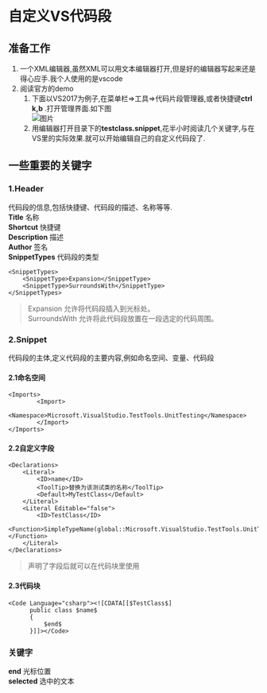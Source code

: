 # 自定义VS代码段
## 准备工作
1. 一个XML编辑器,虽然XML可以用文本编辑器打开,但是好的编辑器写起来还是得心应手.我个人使用的是vscode
1. 阅读官方的demo    
    1. 下面以VS2017为例子,在菜单栏=>工具=>代码片段管理器,或者快捷键**ctrl k,b** .打开管理界面.如下图     
    ![图片]()         
    2. 用编辑器打开目录下的**testclass.snippet**,花半小时阅读几个关键字,与在VS里的实际效果.就可以开始编辑自己的自定义代码段了.
## 一些重要的关键字
### 1.Header   
代码段的信息,包括快捷键、代码段的描述、名称等等.    
**Title** 名称     
**Shortcut** 快捷键        
**Description** 描述   
**Author**  签名      
**SnippetTypes**  代码段的类型
```
<SnippetTypes>
	<SnippetType>Expansion</SnippetType>
	<SnippetType>SurroundsWith</SnippetType>
</SnippetTypes> 
```
> Expansion 允许将代码段插入到光标处。       
> SurroundsWith 允许将此代码段放置在一段选定的代码周围。
### 2.Snippet
代码段的主体,定义代码段的主要内容,例如命名空间、变量、代码段    
#### 2.1命名空间 
```代码
<Imports> 
        <Import>    
          <Namespace>Microsoft.VisualStudio.TestTools.UnitTesting</Namespace>
        </Import>
</Imports>     
```
#### 2.2自定义字段
```
<Declarations>
    <Literal>
        <ID>name</ID>
        <ToolTip>替换为该测试类的名称</ToolTip>
        <Default>MyTestClass</Default>
    </Literal>
    <Literal Editable="false">
        <ID>TestClass</ID>
        <Function>SimpleTypeName(global::Microsoft.VisualStudio.TestTools.UnitTesting.TestClass)</Function>
    </Literal>
</Declarations>
```
> 声明了字段后就可以在代码块里使用

#### 2.3代码块
```
<Code Language="csharp"><![CDATA[[$TestClass$]
      public class $name$
      {
          $end$
      }]]></Code>
```

### 关键字
**end** 光标位置    
**selected** 选中的文本

